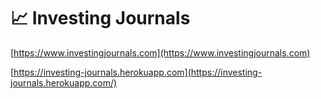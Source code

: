 # 📈 Investing Journals

[https://www.investingjournals.com](https://www.investingjournals.com)

[https://investing-journals.herokuapp.com](https://investing-journals.herokuapp.com/)


